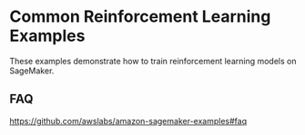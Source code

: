 # Common Reinforcement Learning Examples

These examples demonstrate how to train reinforcement learning models on SageMaker.

## FAQ
https://github.com/awslabs/amazon-sagemaker-examples#faq 

